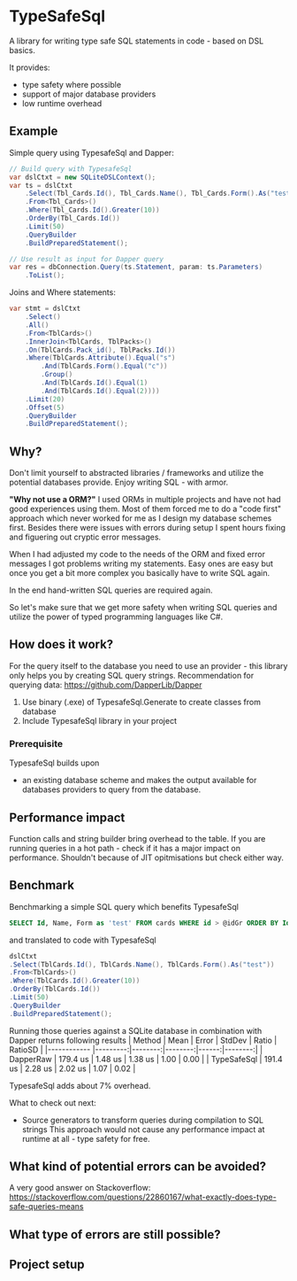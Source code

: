 # TypeSafeSql
A library for writing type safe SQL statements in code - based on DSL basics.

It provides:
- type safety where possible
- support of major database providers
- low runtime overhead


## Example
Simple query using TypesafeSql and Dapper:
```C#
// Build query with TypesafeSql
var dslCtxt = new SQLiteDSLContext();
var ts = dslCtxt
    .Select(Tbl_Cards.Id(), Tbl_Cards.Name(), Tbl_Cards.Form().As("test"))
    .From<Tbl_Cards>()
    .Where(Tbl_Cards.Id().Greater(10))
    .OrderBy(Tbl_Cards.Id())
    .Limit(50)
    .QueryBuilder
    .BuildPreparedStatement();

// Use result as input for Dapper query
var res = dbConnection.Query(ts.Statement, param: ts.Parameters)
    .ToList();
```

Joins and Where statements:
```C#
var stmt = dslCtxt
    .Select()
    .All()
    .From<TblCards>()
    .InnerJoin<TblCards, TblPacks>()
    .On(TblCards.Pack_id(), TblPacks.Id())
    .Where(TblCards.Attribute().Equal("s")
        .And(TblCards.Form().Equal("c"))
        .Group()
        .And(TblCards.Id().Equal(1)
        .And(TblCards.Id().Equal(2))))
    .Limit(20)
    .Offset(5)
    .QueryBuilder
    .BuildPreparedStatement();
```

## Why?
Don't limit yourself to abstracted libraries / frameworks and utilize the potential databases provide.
Enjoy writing SQL - with armor.

**"Why not use a ORM?"**
I used ORMs in multiple projects and have not had good experiences using them.
Most of them forced me to do a "code first" approach which never worked for me as I design my database schemes first.
Besides there were issues with errors during setup I spent hours fixing and figuering out cryptic error messages.

When I had adjusted my code to the needs of the ORM and fixed error messages I got problems writing my statements.
Easy ones are easy but once you get a bit more complex you basically have to write SQL again.

In the end hand-written SQL queries are required again.

So let's make sure that we get more safety when writing SQL queries and utilize the power of typed programming languages like C#.


## How does it work?
For the query itself to the database you need to use an provider - this library only helps you by creating SQL query strings.
Recommendation for querying data: https://github.com/DapperLib/Dapper

1. Use binary (.exe) of TypesafeSql.Generate to create classes from database
2. Include TypesafeSql library in your project

### Prerequisite
TypesafeSql builds upon 
- an existing database scheme
and makes the output available for databases providers to query from the database.


## Performance impact
Function calls and string builder bring overhead to the table. 
If you are running queries in a hot path - check if it has a major impact on performance.
Shouldn't because of JIT opitmisations but check either way.

## Benchmark
Benchmarking a simple SQL query which benefits TypesafeSql
```SQL
SELECT Id, Name, Form as 'test' FROM cards WHERE id > @idGr ORDER BY Id LIMIT @limit
```
and translated to code with TypesafeSql
```C#
dslCtxt
.Select(TblCards.Id(), TblCards.Name(), TblCards.Form().As("test"))
.From<TblCards>()
.Where(TblCards.Id().Greater(10))
.OrderBy(TblCards.Id())
.Limit(50)
.QueryBuilder
.BuildPreparedStatement();
```
Running those queries against a SQLite database in combination with Dapper returns following results
|      Method |     Mean |   Error |  StdDev | Ratio | RatioSD |
|------------ |---------:|--------:|--------:|------:|--------:|
|   DapperRaw | 179.4 us | 1.48 us | 1.38 us |  1.00 |    0.00 |
| TypeSafeSql | 191.4 us | 2.28 us | 2.02 us |  1.07 |    0.02 |

TypesafeSql adds about 7% overhead.

What to check out next:
- Source generators to transform queries during compilation to SQL strings
  This approach would not cause any performance impact at runtime at all - type safety for free.

## What kind of potential errors can be avoided?
A very good answer on Stackoverflow: https://stackoverflow.com/questions/22860167/what-exactly-does-type-safe-queries-means

## What type of errors are still possible?


## Project setup
